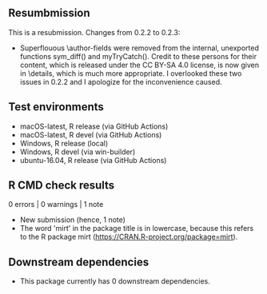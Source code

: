 ## Resumbmission

This is a resubmission. Changes from 0.2.2 to 0.2.3:

* Superflouous \author-fields were removed from the internal,
  unexported functions sym_diff() and myTryCatch(). Credit to
  these persons for their content, which is released under the
  CC BY-SA 4.0 license, is now given in \details, which is much
  more appropriate. I overlooked these two issues in 0.2.2 and
  I apologize for the inconvenience caused.

## Test environments
* macOS-latest, R release (via GitHub Actions)
* macOS-latest, R devel   (via GitHub Actions)
* Windows,      R release (local)
* Windows,      R devel   (via win-builder)
* ubuntu-16.04, R release (via GitHub Actions)

## R CMD check results

0 errors | 0 warnings | 1 note

* New submission (hence, 1 note)
* The word 'mirt' in the package title is in lowercase, because this refers to the R package mirt (https://CRAN.R-project.org/package=mirt).

## Downstream dependencies

* This package currently has 0 downstream dependencies.
